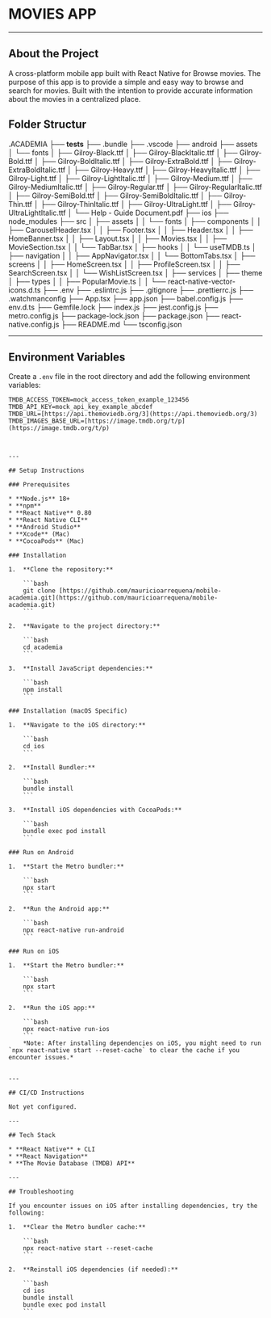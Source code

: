 # MOVIES APP

---

## About the Project

A cross-platform mobile app built with React Native for Browse movies. The purpose of this app is to provide a simple and easy way to browse and search for movies. Built with the intention to provide accurate information about the movies in a centralized place.

## Folder Structur

.ACADEMIA
├── **tests**
├── .bundle
├── .vscode
├── android
├── assets
│ └── fonts
│ ├── Gilroy-Black.ttf
│ ├── Gilroy-BlackItalic.ttf
│ ├── Gilroy-Bold.ttf
│ ├── Gilroy-BoldItalic.ttf
│ ├── Gilroy-ExtraBold.ttf
│ ├── Gilroy-ExtraBoldItalic.ttf
│ ├── Gilroy-Heavy.ttf
│ ├── Gilroy-HeavyItalic.ttf
│ ├── Gilroy-Light.ttf
│ ├── Gilroy-LightItalic.ttf
│ ├── Gilroy-Medium.ttf
│ ├── Gilroy-MediumItalic.ttf
│ ├── Gilroy-Regular.ttf
│ ├── Gilroy-RegularItalic.ttf
│ ├── Gilroy-SemiBold.ttf
│ ├── Gilroy-SemiBoldItalic.ttf
│ ├── Gilroy-Thin.ttf
│ ├── Gilroy-ThinItalic.ttf
│ ├── Gilroy-UltraLight.ttf
│ ├── Gilroy-UltraLightItalic.ttf
│ └── Help - Guide Document.pdf
├── ios
├── node_modules
├── src
│ ├── assets
│ │ └── fonts
│ ├── components
│ │ ├── CarouselHeader.tsx
│ │ ├── Footer.tsx
│ │ ├── Header.tsx
│ │ ├── HomeBanner.tsx
│ │ ├── Layout.tsx
│ │ ├── Movies.tsx
│ │ ├── MovieSection.tsx
│ │ └── TabBar.tsx
│ ├── hooks
│ │ └── useTMDB.ts
│ ├── navigation
│ │ ├── AppNavigator.tsx
│ │ └── BottomTabs.tsx
│ ├── screens
│ │ ├── HomeScreen.tsx
│ │ ├── ProfileScreen.tsx
│ │ ├── SearchScreen.tsx
│ │ └── WishListScreen.tsx
│ ├── services
│ ├── theme
│ ├── types
│ │ ├── PopularMovie.ts
│ │ └── react-native-vector-icons.d.ts
├── .env
├── .eslintrc.js
├── .gitignore
├── .prettierrc.js
├── .watchmanconfig
├── App.tsx
├── app.json
├── babel.config.js
├── env.d.ts
├── Gemfile.lock
├── index.js
├── jest.config.js
├── metro.config.js
├── package-lock.json
├── package.json
├── react-native.config.js
├── README.md
└── tsconfig.json

---

## Environment Variables

Create a `.env` file in the root directory and add the following environment variables:

````dotenv
TMDB_ACCESS_TOKEN=mock_access_token_example_123456
TMDB_API_KEY=mock_api_key_example_abcdef
TMDB_URL=[https://api.themoviedb.org/3](https://api.themoviedb.org/3)
TMDB_IMAGES_BASE_URL=[https://image.tmdb.org/t/p](https://image.tmdb.org/t/p)



---

## Setup Instructions

### Prerequisites

* **Node.js** 18+
* **npm**
* **React Native** 0.80
* **React Native CLI**
* **Android Studio**
* **Xcode** (Mac)
* **CocoaPods** (Mac)

### Installation

1.  **Clone the repository:**

    ```bash
    git clone [https://github.com/mauricioarrequena/mobile-academia.git](https://github.com/mauricioarrequena/mobile-academia.git)
    ```

2.  **Navigate to the project directory:**

    ```bash
    cd academia
    ```

3.  **Install JavaScript dependencies:**

    ```bash
    npm install
    ```

### Installation (macOS Specific)

1.  **Navigate to the iOS directory:**

    ```bash
    cd ios
    ```

2.  **Install Bundler:**

    ```bash
    bundle install
    ```

3.  **Install iOS dependencies with CocoaPods:**

    ```bash
    bundle exec pod install
    ```

### Run on Android

1.  **Start the Metro bundler:**

    ```bash
    npx start
    ```

2.  **Run the Android app:**

    ```bash
    npx react-native run-android
    ```

### Run on iOS

1.  **Start the Metro bundler:**

    ```bash
    npx start
    ```

2.  **Run the iOS app:**

    ```bash
    npx react-native run-ios
    ```
    *Note: After installing dependencies on iOS, you might need to run `npx react-native start --reset-cache` to clear the cache if you encounter issues.*


---

## CI/CD Instructions

Not yet configured.

---

## Tech Stack

* **React Native** + CLI
* **React Navigation**
* **The Movie Database (TMDB) API**

---

## Troubleshooting

If you encounter issues on iOS after installing dependencies, try the following:

1.  **Clear the Metro bundler cache:**

    ```bash
    npx react-native start --reset-cache
    ```

2.  **Reinstall iOS dependencies (if needed):**

    ```bash
    cd ios
    bundle install
    bundle exec pod install
    ```